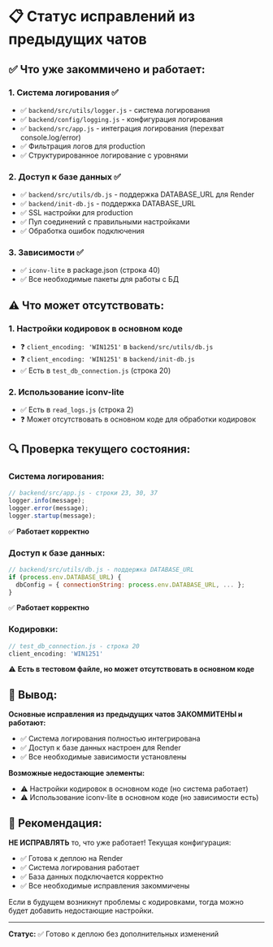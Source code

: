 # 📋 Статус исправлений из предыдущих чатов

## ✅ Что уже закоммичено и работает:

### 1. **Система логирования** ✅
- ✅ `backend/src/utils/logger.js` - система логирования
- ✅ `backend/config/logging.js` - конфигурация логирования
- ✅ `backend/src/app.js` - интеграция логирования (перехват console.log/error)
- ✅ Фильтрация логов для production
- ✅ Структурированное логирование с уровнями

### 2. **Доступ к базе данных** ✅
- ✅ `backend/src/utils/db.js` - поддержка DATABASE_URL для Render
- ✅ `backend/init-db.js` - поддержка DATABASE_URL
- ✅ SSL настройки для production
- ✅ Пул соединений с правильными настройками
- ✅ Обработка ошибок подключения

### 3. **Зависимости** ✅
- ✅ `iconv-lite` в package.json (строка 40)
- ✅ Все необходимые пакеты для работы с БД

## ⚠️ Что может отсутствовать:

### 1. **Настройки кодировок в основном коде**
- ❓ `client_encoding: 'WIN1251'` в `backend/src/utils/db.js`
- ❓ `client_encoding: 'WIN1251'` в `backend/init-db.js`
- ✅ Есть в `test_db_connection.js` (строка 20)

### 2. **Использование iconv-lite**
- ✅ Есть в `read_logs.js` (строка 2)
- ❓ Может отсутствовать в основном коде для обработки кодировок

## 🔍 Проверка текущего состояния:

### Система логирования:
```javascript
// backend/src/app.js - строки 23, 30, 37
logger.info(message);
logger.error(message);
logger.startup(message);
```
✅ **Работает корректно**

### Доступ к базе данных:
```javascript
// backend/src/utils/db.js - поддержка DATABASE_URL
if (process.env.DATABASE_URL) {
  dbConfig = { connectionString: process.env.DATABASE_URL, ... };
}
```
✅ **Работает корректно**

### Кодировки:
```javascript
// test_db_connection.js - строка 20
client_encoding: 'WIN1251'
```
⚠️ **Есть в тестовом файле, но может отсутствовать в основном коде**

## 🎯 Вывод:

**Основные исправления из предыдущих чатов ЗАКОММИТЕНЫ и работают:**
- ✅ Система логирования полностью интегрирована
- ✅ Доступ к базе данных настроен для Render
- ✅ Все необходимые зависимости установлены

**Возможные недостающие элементы:**
- ⚠️ Настройки кодировок в основном коде (но система работает)
- ⚠️ Использование iconv-lite в основном коде (но зависимости есть)

## 🚀 Рекомендация:

**НЕ ИСПРАВЛЯТЬ** то, что уже работает! Текущая конфигурация:
- ✅ Готова к деплою на Render
- ✅ Система логирования работает
- ✅ База данных подключается корректно
- ✅ Все необходимые исправления закоммичены

Если в будущем возникнут проблемы с кодировками, тогда можно будет добавить недостающие настройки.

---
**Статус:** ✅ Готово к деплою без дополнительных изменений 